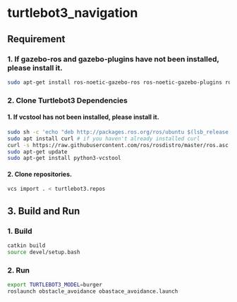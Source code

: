 # turtlebot3_navigation


## Requirement 
### 1. If gazebo-ros and gazebo-plugins have not been installed, please install it.
```bash
sudo apt-get install ros-noetic-gazebo-ros ros-noetic-gazebo-plugins ros-noetic-move-base-*
```

### 2. Clone Turtlebot3 Dependencies
#### 1. If vcstool has not been installed, please install it.
```bash
sudo sh -c 'echo "deb http://packages.ros.org/ros/ubuntu $(lsb_release -sc) main" > /etc/apt/sources.list.d/ros-latest.list'
sudo apt install curl # if you haven't already installed curl
curl -s https://raw.githubusercontent.com/ros/rosdistro/master/ros.asc | sudo apt-key add -
sudo apt-get update
sudo apt-get install python3-vcstool
```
#### 2. Clone repositories.
```bash
vcs import . < turtlebot3.repos
```

## 3. Build and Run
### 1. Build
```bash
catkin build
source devel/setup.bash
```
### 2. Run
```bash
export TURTLEBOT3_MODEL=burger
roslaunch obstacle_avoidance obastace_avoidance.launch
```